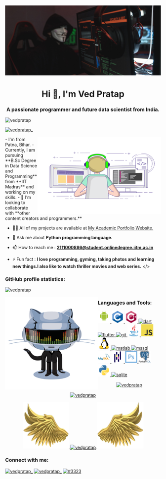 ![Banner](/Pictures/Banner.jpg)
<h1 align="center">Hi 👋, I'm Ved Pratap</h1>
<h3 align="center">A passionate programmer and future data scientist from India.</h3>

<p align="left"> <img src="https://komarev.com/ghpvc/?username=vedpratap&label=Profile%20views&color=0e75b6&style=flat" alt="vedpratap" /> </p>

<p align="left"> <a href="https://twitter.com/vedpratap_" target="blank"><img src="https://img.shields.io/twitter/follow/vedpratap_?logo=twitter&style=for-the-badge" alt="vedpratap_" /></a> </p>

<a target="_blank">
  <img align="right" height="250" width="400" alt="GIF" src="https://github.com/vedpratap/vedpratap/blob/main/Code.gif">
</a>
<!-->
- I'm from Patna, Bihar.
- Currently, I am pursuing **B.Sc Degree in Data Science and Programming** from **IIT Madras** and working on my skills.
- 👯 I’m looking to collaborate with **other content creators and programmers.**

- 👨‍💻 All of my projects are available at [My Academic Portfolio Website.](http://vedpratap.me/)

- 💬 Ask me about **Python programming language.**

- 📫 How to reach me : **21f1000886@student.onlinedegree.iitm.ac.in**

- ⚡ Fun fact : **I love programming, gyming, taking photos and learning new things.I also like to watch thriller movies and web series.**
</>
<h3 align="left">GitHub profile statistics:</h3>
<p align="left"> <a href="https://github.com/ryo-ma/github-profile-trophy"><img src="https://github-profile-trophy.vercel.app/?username=vedpratap" alt="vedpratap" /></a> </p>

<a target="_blank"><img align="left" height="300" width="300" alt="GIF" src="https://github.com/vedpratap/vedpratap/blob/main/github.gif"></a>

<h3 align="left">Languages and Tools:</h3>
<p align="left"> <a href="https://developer.android.com" target="_blank" rel="noreferrer"> <img src="https://raw.githubusercontent.com/devicons/devicon/master/icons/android/android-original-wordmark.svg" alt="android" width="40" height="40"/> </a> <a href="https://www.cprogramming.com/" target="_blank" rel="noreferrer"> <img src="https://raw.githubusercontent.com/devicons/devicon/master/icons/c/c-original.svg" alt="c" width="40" height="40"/> </a> <a href="https://www.w3schools.com/cpp/" target="_blank" rel="noreferrer"> <img src="https://raw.githubusercontent.com/devicons/devicon/master/icons/cplusplus/cplusplus-original.svg" alt="cplusplus" width="40" height="40"/> </a> <a href="https://dart.dev" target="_blank" rel="noreferrer"> <img src="https://www.vectorlogo.zone/logos/dartlang/dartlang-icon.svg" alt="dart" width="40" height="40"/> </a> <a href="https://flutter.dev" target="_blank" rel="noreferrer"> <img src="https://www.vectorlogo.zone/logos/flutterio/flutterio-icon.svg" alt="flutter" width="40" height="40"/> </a> <a href="https://git-scm.com/" target="_blank" rel="noreferrer"> <img src="https://www.vectorlogo.zone/logos/git-scm/git-scm-icon.svg" alt="git" width="40" height="40"/> </a> <a href="https://www.java.com" target="_blank" rel="noreferrer"> <img src="https://raw.githubusercontent.com/devicons/devicon/master/icons/java/java-original.svg" alt="java" width="40" height="40"/> </a> <a href="https://developer.mozilla.org/en-US/docs/Web/JavaScript" target="_blank" rel="noreferrer"> <img src="https://raw.githubusercontent.com/devicons/devicon/master/icons/javascript/javascript-original.svg" alt="javascript" width="40" height="40"/> </a> <a href="https://www.linux.org/" target="_blank" rel="noreferrer"> <img src="https://raw.githubusercontent.com/devicons/devicon/master/icons/linux/linux-original.svg" alt="linux" width="40" height="40"/> </a> <a href="https://www.mathworks.com/" target="_blank" rel="noreferrer"> <img src="https://upload.wikimedia.org/wikipedia/commons/2/21/Matlab_Logo.png" alt="matlab" width="40" height="40"/> </a> <a href="https://www.microsoft.com/en-us/sql-server" target="_blank" rel="noreferrer"> <img src="https://www.svgrepo.com/show/303229/microsoft-sql-server-logo.svg" alt="mssql" width="40" height="40"/> </a> <a href="https://www.mysql.com/" target="_blank" rel="noreferrer"> <img src="https://raw.githubusercontent.com/devicons/devicon/master/icons/mysql/mysql-original-wordmark.svg" alt="mysql" width="40" height="40"/> </a> <a href="https://pandas.pydata.org/" target="_blank" rel="noreferrer"> <img src="https://raw.githubusercontent.com/devicons/devicon/2ae2a900d2f041da66e950e4d48052658d850630/icons/pandas/pandas-original.svg" alt="pandas" width="40" height="40"/> </a> <a href="https://www.photoshop.com/en" target="_blank" rel="noreferrer"> <img src="https://raw.githubusercontent.com/devicons/devicon/master/icons/photoshop/photoshop-line.svg" alt="photoshop" width="40" height="40"/> </a> <a href="https://www.postgresql.org" target="_blank" rel="noreferrer"> <img src="https://raw.githubusercontent.com/devicons/devicon/master/icons/postgresql/postgresql-original-wordmark.svg" alt="postgresql" width="40" height="40"/> </a> <a href="https://www.python.org" target="_blank" rel="noreferrer"> <img src="https://raw.githubusercontent.com/devicons/devicon/master/icons/python/python-original.svg" alt="python" width="40" height="40"/> </a> <a href="https://www.sqlite.org/" target="_blank" rel="noreferrer"> <img src="https://www.vectorlogo.zone/logos/sqlite/sqlite-icon.svg" alt="sqlite" width="40" height="40"/> </a> </p>

<p align="center">
  <a href="https://github.com/vedpratap">
    <img align="center" src="https://github-readme-stats.vercel.app/api/top-langs?username=vedpratap&show_icons=true&locale=en&layout=compact" alt="vedpratap" />
  </a>
</p>

<p align="center">
  <a href="https://github.com/vedpratap">
   <img align="center" src="https://github-readme-stats.vercel.app/api?username=vedpratap&show_icons=true&locale=en" alt="vedpratap" />
  </a>
</p>



<p align="center">
  <a href="https://github.com/vedpratap">
    <img height="150" width="150" src="https://github.com/vedpratap/vedpratap/blob/main/left.png">
    <img align="center" src="https://github-readme-streak-stats.herokuapp.com/?user=vedpratap&" alt="vedpratap" />
    <img height="150" width="150" src="https://github.com/vedpratap/vedpratap/blob/main/right.png">
  </a>
</p>

<h3 align="left">Connect with me:</h3>
<p align="left">
<a href="https://twitter.com/vedpratap_" target="blank"><img align="center" src="https://raw.githubusercontent.com/rahuldkjain/github-profile-readme-generator/master/src/images/icons/Social/twitter.svg" alt="vedpratap_" height="30" width="40" /></a>
<a href="https://instagram.com/vedpratap_" target="blank"><img align="center" src="https://raw.githubusercontent.com/rahuldkjain/github-profile-readme-generator/master/src/images/icons/Social/instagram.svg" alt="vedpratap_" height="30" width="40" /></a>
<a href="https://discord.gg/#3323" target="blank"><img align="center" src="https://raw.githubusercontent.com/rahuldkjain/github-profile-readme-generator/master/src/images/icons/Social/discord.svg" alt="#3323" height="30" width="40" /></a>
</p>

